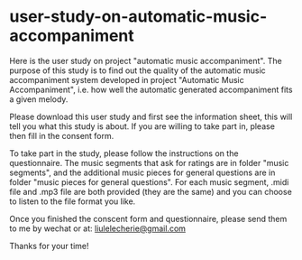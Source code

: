 # user-study-on-automatic-music-accompaniment

Here is the user study on project "automatic music accompaniment". The purpose of this study is to find out the quality of the automatic music accompaniment system developed in project "Automatic Music Accompaniment", i.e. how well the automatic generated accompaniment fits a given melody.

Please download this user study and first see the information sheet, this will tell you what this study is about. If you are willing 
to take part in, please then fill in the consent form.

To take part in the study, please follow the instructions on the questionnaire. The music segments that ask for ratings are in folder "music segments", and the additional music pieces for general questions are in folder "music pieces for general questions". For each music segment, .midi file and .mp3 file are both provided (they are the same) and you can choose to listen to the file format you like.

Once you finished the conscent form and questionnaire, please send them to me by wechat or at: liulelecherie@gmail.com

Thanks for your time!
